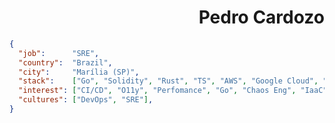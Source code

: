 
<h1 align="right">Pedro Cardozo</h1>


```json
{
  "job":      "SRE",
  "country":  "Brazil",
  "city":     "Marília (SP)",
  "stack":    ["Go", "Solidity", "Rust", "TS", "AWS", "Google Cloud", "Terraform", "..."],
  "interest": ["CI/CD", "O11y", "Perfomance", "Go", "Chaos Eng", "IaaC"],
  "cultures": ["DevOps", "SRE"], 
}
```
